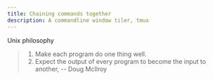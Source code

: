 ```yaml
---
title: Chaining commands together
description: A commandline window tiler, tmux
---
```


Unix philosophy
> 1. Make each program do one thing well.
> 2. Expect the output of every program to become the input to another,
> -- Doug McIlroy
